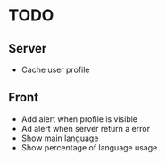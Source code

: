 # TODO

## Server

- Cache user profile

## Front

- Add alert when profile is visible
- Ad alert when server return a error
- Show main language
- Show percentage of language usage
